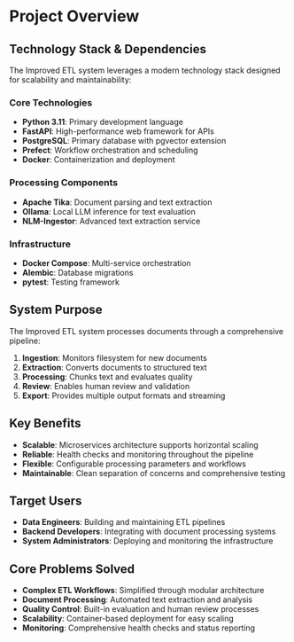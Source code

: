 # Project Overview

## Technology Stack & Dependencies

The Improved ETL system leverages a modern technology stack designed for scalability and maintainability:

### Core Technologies
- **Python 3.11**: Primary development language
- **FastAPI**: High-performance web framework for APIs
- **PostgreSQL**: Primary database with pgvector extension
- **Prefect**: Workflow orchestration and scheduling
- **Docker**: Containerization and deployment

### Processing Components
- **Apache Tika**: Document parsing and text extraction
- **Ollama**: Local LLM inference for text evaluation
- **NLM-Ingestor**: Advanced text extraction service

### Infrastructure
- **Docker Compose**: Multi-service orchestration
- **Alembic**: Database migrations
- **pytest**: Testing framework

## System Purpose

The Improved ETL system processes documents through a comprehensive pipeline:

1. **Ingestion**: Monitors filesystem for new documents
2. **Extraction**: Converts documents to structured text
3. **Processing**: Chunks text and evaluates quality
4. **Review**: Enables human review and validation
5. **Export**: Provides multiple output formats and streaming

## Key Benefits

- **Scalable**: Microservices architecture supports horizontal scaling
- **Reliable**: Health checks and monitoring throughout the pipeline
- **Flexible**: Configurable processing parameters and workflows
- **Maintainable**: Clean separation of concerns and comprehensive testing

## Target Users

- **Data Engineers**: Building and maintaining ETL pipelines
- **Backend Developers**: Integrating with document processing systems
- **System Administrators**: Deploying and monitoring the infrastructure

## Core Problems Solved

- **Complex ETL Workflows**: Simplified through modular architecture
- **Document Processing**: Automated text extraction and analysis
- **Quality Control**: Built-in evaluation and human review processes
- **Scalability**: Container-based deployment for easy scaling
- **Monitoring**: Comprehensive health checks and status reporting